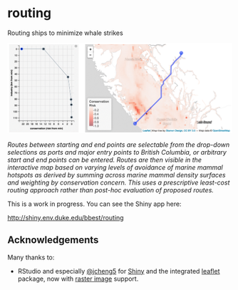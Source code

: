 # routing

Routing ships to minimize whale strikes

![routing animation](https://raw.githubusercontent.com/bbest/consmap/master/img/routing_animation.gif)

_Routes between starting and end points are selectable from the drop-down selections as ports and major entry points to British Columbia, or arbitrary start and end points can be entered. Routes are then visible in the interactive map based on varying levels of avoidance of marine mammal hotspots as derived by summing across marine mammal density surfaces and weighting by conservation concern. This uses a prescriptive least-cost routing approach rather than post-hoc evaluation of proposed routes._
  
This is a work in progress. You can see the Shiny app here:

  http://shiny.env.duke.edu/bbest/routing

## Acknowledgements

Many thanks to:
- RStudio and especially [@jcheng5](http://github.com/jcheng5) for [Shiny](http://shiny.rstudio.com/) and the integrated [leaflet](https://rstudio.github.io/leaflet/) package, now with [raster image](https://rstudio.github.io/leaflet/raster.html) support.
